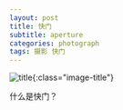 ```yaml
---
layout: post
title: 快门
subtitle: aperture
categories: photograph 
tags: 摄影 快门
---
```


![title](https://image.sideproject.cn/titlex/title_012.jpg){:class="image-title"}

什么是快门？


